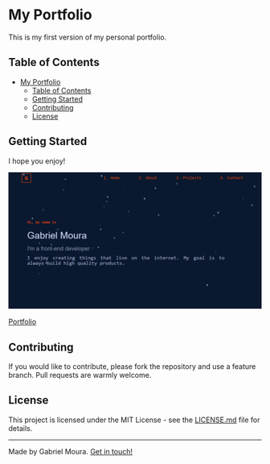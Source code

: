 
# My Portfolio
This is my first version of my personal portfolio. 

## Table of Contents
- [My Portfolio](#my-portfolio)
  - [Table of Contents](#table-of-contents)
  - [Getting Started](#getting-started)
  - [Contributing](#contributing)
  - [License](#license)

## Getting Started
I hope you enjoy!

<img src="img/project/landing_page.png" >


[Portfolio](https://gcmoura.github.io/portfolio/)


## Contributing
If you would like to contribute, please fork the repository and use a feature branch. Pull requests are warmly welcome.

## License
This project is licensed under the MIT License - see the [LICENSE.md](LICENSE.md) file for details.

---
Made by Gabriel Moura. [Get in touch!](https://www.linkedin.com/in/gabriel-moura-b45b90150/)
